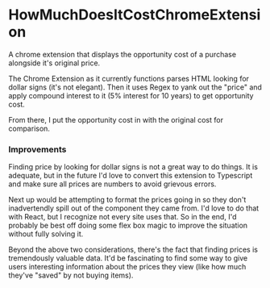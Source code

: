 # HowMuchDoesItCostChromeExtension

A chrome extension that displays the opportunity cost of a purchase alongside it's original price.

The Chrome Extension as it currently functions parses HTML looking for dollar signs (it's not elegant). Then it uses Regex to yank out the "price" and apply compound interest to it (5% interest for 10 years) to get opportunity cost. 

From there, I put the opportunity cost in with the original cost for comparison.

### Improvements

Finding price by looking for dollar signs is not a great way to do things. It is adequate, but in the future I'd love to convert this extension to Typescript and make sure all prices are numbers to avoid grievous errors.

Next up would be attempting to format the prices going in so they don't inadvertendly spill out of the component they came from. I'd love to do that with React, but I recognize not every site uses that. So in the end, I'd probably be best off doing some flex box magic to improve the situation without fully solving it. 


Beyond the above two considerations, there's the fact that finding prices is tremendously valuable data. It'd be fascinating to find some way to give users interesting information about the prices they view (like how much they've "saved" by not buying items). 
